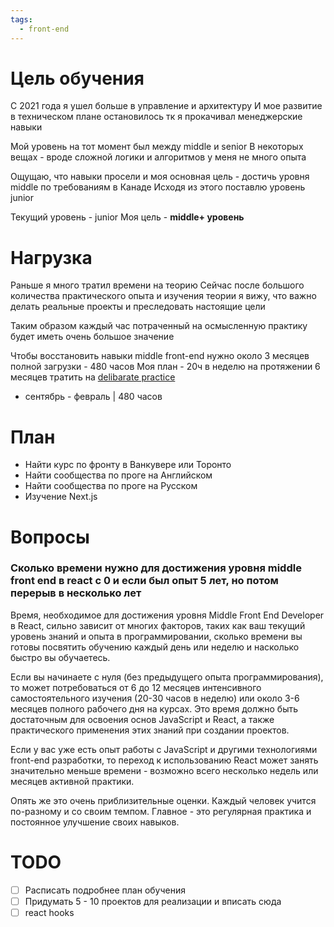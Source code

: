 ```yaml
---
tags:
  - front-end
---
```



# Цель обучения

С 2021 года я ушел больше в управление и архитектуру
И мое развитие в техническом плане остановилось тк я прокачивал менеджерские навыки

Мой уровень на тот момент был между middle и senior
В некоторых вещах - вроде сложной логики и алгоритмов у меня не много опыта

Ощущаю, что навыки просели и моя основная цель - достичь уровня middle по требованиям в Канаде
Исходя из этого поставлю уровень junior

Текущий уровень - junior
Моя цель - **middle+ уровень**

# Нагрузка

Раньше я много тратил времени на теорию
Сейчас после большого количества практического опыта и изучения теории я вижу,
что важно делать реальные проекты и преследовать настоящие цели

Таким образом каждый час потраченный на осмысленную практику будет иметь очень большое значение

Чтобы восстановить навыки middle front-end нужно около 3 месяцев полной загрузки - 480 часов
Моя план - 20ч в неделю на протяжении 6 месяцев тратить на [delibarate practice](https://jamesclear.com/deliberate-practice-theory)
- сентябрь - февраль | 480 часов

# План

* Найти курс по фронту в Ванкувере или Торонто
* Найти сообщества по проге на Английском
* Найти сообщества по проге на Русском
* Изучение Next.js


# Вопросы

### Сколько времени нужно для достижения уровня middle front end в react с 0 и если был опыт 5 лет, но потом перерыв в несколько лет

Время, необходимое для достижения уровня Middle Front End Developer в React, сильно зависит от многих факторов, таких как ваш текущий уровень знаний и опыта в программировании, сколько времени вы готовы посвятить обучению каждый день или неделю и насколько быстро вы обучаетесь.

Если вы начинаете с нуля (без предыдущего опыта программирования), то может потребоваться от 6 до 12 месяцев интенсивного самостоятельного изучения (20-30 часов в неделю) или около 3-6 месяцев полного рабочего дня на курсах. Это время должно быть достаточным для освоения основ JavaScript и React, а также практического применения этих знаний при создании проектов.

Если у вас уже есть опыт работы с JavaScript и другими технологиями front-end разработки, то переход к использованию React может занять значительно меньше времени - возможно всего несколько недель или месяцев активной практики.

Опять же это очень приблизительные оценки. Каждый человек учится по-разному и со своим темпом. Главное - это регулярная практика и постоянное улучшение своих навыков.


# TODO

- [ ] Расписать подробнее план обучения
- [ ] Придумать 5 - 10 проектов для реализации и вписать сюда
- [ ] react hooks